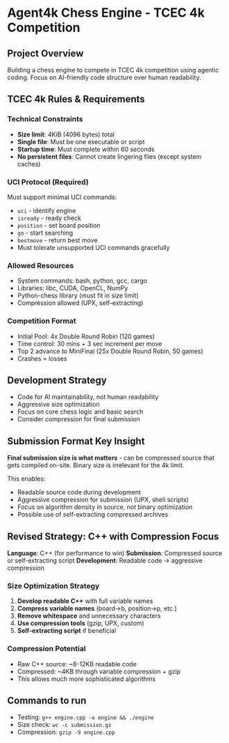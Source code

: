 # Agent4k Chess Engine - TCEC 4k Competition

## Project Overview
Building a chess engine to compete in TCEC 4k competition using agentic coding. Focus on AI-friendly code structure over human readability.

## TCEC 4k Rules & Requirements

### Technical Constraints
- **Size limit**: 4KiB (4096 bytes) total
- **Single file**: Must be one executable or script
- **Startup time**: Must complete within 60 seconds
- **No persistent files**: Cannot create lingering files (except system caches)

### UCI Protocol (Required)
Must support minimal UCI commands:
- `uci` - identify engine
- `isready` - ready check
- `position` - set board position
- `go` - start searching
- `bestmove` - return best move
- Must tolerate unsupported UCI commands gracefully

### Allowed Resources
- System commands: bash, python, gcc, cargo
- Libraries: libc, CUDA, OpenCL, NumPy
- Python-chess library (must fit in size limit)
- Compression allowed (UPX, self-extracting)

### Competition Format
- Initial Pool: 4x Double Round Robin (120 games)
- Time control: 30 mins + 3 sec increment per move
- Top 2 advance to MiniFinal (25x Double Round Robin, 50 games)
- Crashes = losses

## Development Strategy
- Code for AI maintainability, not human readability
- Aggressive size optimization
- Focus on core chess logic and basic search
- Consider compression for final submission

## Submission Format Key Insight
**Final submission size is what matters** - can be compressed source that gets compiled on-site. Binary size is irrelevant for the 4k limit.

This enables:
- Readable source code during development
- Aggressive compression for submission (UPX, shell scripts)
- Focus on algorithm density in source, not binary optimization
- Possible use of self-extracting compressed archives

## Revised Strategy: C++ with Compression Focus
**Language**: C++ (for performance to win)
**Submission**: Compressed source or self-extracting script
**Development**: Readable code → aggressive compression

### Size Optimization Strategy
1. **Develop readable C++** with full variable names
2. **Compress variable names** (board→b, position→p, etc.)
3. **Remove whitespace** and unnecessary characters
4. **Use compression tools** (gzip, UPX, custom)
5. **Self-extracting script** if beneficial

### Compression Potential
- Raw C++ source: ~8-12KB readable code
- Compressed: ~4KB through variable compression + gzip
- This allows much more sophisticated algorithms

## Commands to run
- Testing: `g++ engine.cpp -o engine && ./engine`
- Size check: `wc -c submission.gz`
- Compression: `gzip -9 engine.cpp`